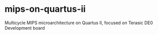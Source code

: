 # mips-on-quartus-ii
Multicycle MIPS microarchitecture on Quartus II, focused on Terasic DE0 Development board
